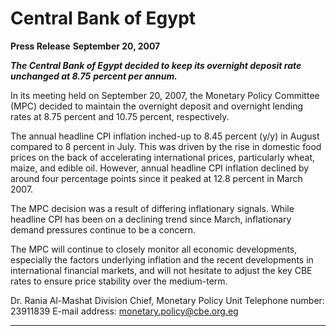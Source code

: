 # Central Bank of Egypt

**Press Release**
**September 20, 2007**

**_The Central Bank of Egypt decided to keep its overnight deposit rate unchanged at 8.75_**
**_percent per annum._**

In its meeting held on September 20, 2007, the Monetary Policy Committee (MPC)
decided to maintain the overnight deposit and overnight lending rates at 8.75 percent and
10.75 percent, respectively.

The annual headline CPI inflation inched-up to 8.45 percent (y/y) in August compared to
8 percent in July. This was driven by the rise in domestic food prices on the back of
accelerating international prices, particularly wheat, maize, and edible oil. However,
annual headline CPI inflation declined by around four percentage points since it peaked
at 12.8 percent in March 2007.

The MPC decision was a result of differing inflationary signals. While headline CPI has
been on a declining trend since March, inflationary demand pressures continue to be a
concern.

The MPC will continue to closely monitor all economic developments, especially the
factors underlying inflation and the recent developments in international financial
markets, and will not hesitate to adjust the key CBE rates to ensure price stability over
the medium-term.

Dr. Rania Al-Mashat
Division Chief, Monetary Policy Unit
Telephone number: 23911839
E-mail address: monetary.policy@cbe.org.eg


-----

